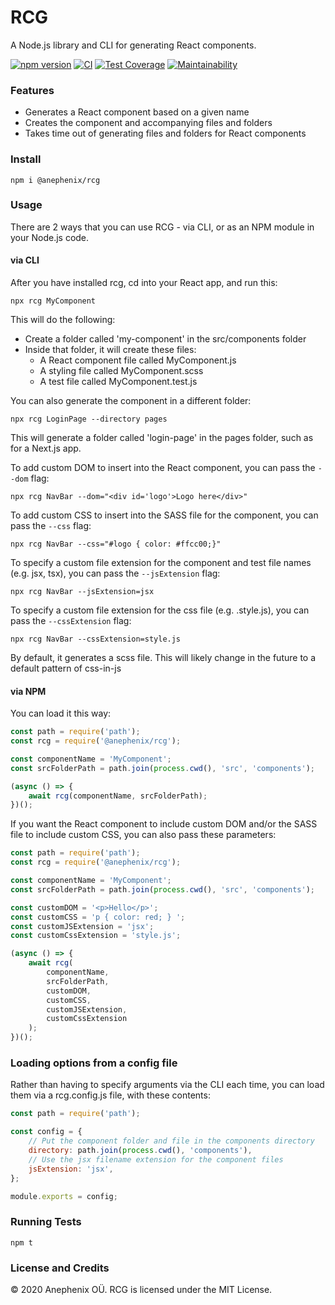 # RCG

A Node.js library and CLI for generating React components.

[![npm version](https://badge.fury.io/js/%40anephenix%2Frcg.svg)](https://badge.fury.io/js/%40anephenix%2Frcg)
[![CI](https://github.com/anephenix/rcg/actions/workflows/node.js.yml/badge.svg)](https://github.com/anephenix/rcg/actions/workflows/node.js.yml)
[![Test Coverage](https://api.codeclimate.com/v1/badges/67061d6077ef7ceaa0c9/test_coverage)](https://codeclimate.com/github/anephenix/rcg/test_coverage)
[![Maintainability](https://api.codeclimate.com/v1/badges/67061d6077ef7ceaa0c9/maintainability)](https://codeclimate.com/github/anephenix/rcg/maintainability)

### Features

-   Generates a React component based on a given name
-   Creates the component and accompanying files and folders
-   Takes time out of generating files and folders for React components

### Install

```
npm i @anephenix/rcg
```

### Usage

There are 2 ways that you can use RCG - via CLI, or as an NPM module in your Node.js code.

#### via CLI

After you have installed rcg, cd into your React app, and run this:

```
npx rcg MyComponent
```

This will do the following:

-   Create a folder called 'my-component' in the src/components folder
-   Inside that folder, it will create these files:
    -   A React component file called MyComponent.js
    -   A styling file called MyComponent.scss
    -   A test file called MyComponent.test.js

You can also generate the component in a different folder:

```
npx rcg LoginPage --directory pages
```

This will generate a folder called 'login-page' in the pages folder, such as for a Next.js app.

To add custom DOM to insert into the React component, you can pass the `--dom` flag:

```
npx rcg NavBar --dom="<div id='logo'>Logo here</div>"
```

To add custom CSS to insert into the SASS file for the component, you can pass the `--css` flag:

```
npx rcg NavBar --css="#logo { color: #ffcc00;}"
```

To specify a custom file extension for the component and test file names (e.g. jsx, tsx), you can pass the `--jsExtension` flag:

```
npx rcg NavBar --jsExtension=jsx
```

To specify a custom file extension for the css file (e.g. .style.js), you can pass the `--cssExtension` flag:

```
npx rcg NavBar --cssExtension=style.js
```

By default, it generates a scss file. This will likely change in the future to a default pattern of css-in-js

#### via NPM

You can load it this way:

```javascript
const path = require('path');
const rcg = require('@anephenix/rcg');

const componentName = 'MyComponent';
const srcFolderPath = path.join(process.cwd(), 'src', 'components');

(async () => {
	await rcg(componentName, srcFolderPath);
})();
```

If you want the React component to include custom DOM and/or the SASS file to include custom CSS, you can also pass these parameters:

```javascript
const path = require('path');
const rcg = require('@anephenix/rcg');

const componentName = 'MyComponent';
const srcFolderPath = path.join(process.cwd(), 'src', 'components');

const customDOM = '<p>Hello</p>';
const customCSS = 'p { color: red; } ';
const customJSExtension = 'jsx';
const customCssExtension = 'style.js';

(async () => {
	await rcg(
		componentName,
		srcFolderPath,
		customDOM,
		customCSS,
		customJSExtension,
		customCssExtension
	);
})();
```

### Loading options from a config file

Rather than having to specify arguments via the CLI each time, you can load them via a rcg.config.js file, with these contents:

```javascript
const path = require('path');

const config = {
	// Put the component folder and file in the components directory
	directory: path.join(process.cwd(), 'components'),
	// Use the jsx filename extension for the component files
	jsExtension: 'jsx',
};

module.exports = config;
```

### Running Tests

```
npm t
```

### License and Credits

&copy; 2020 Anephenix OÜ. RCG is licensed under the MIT License.
